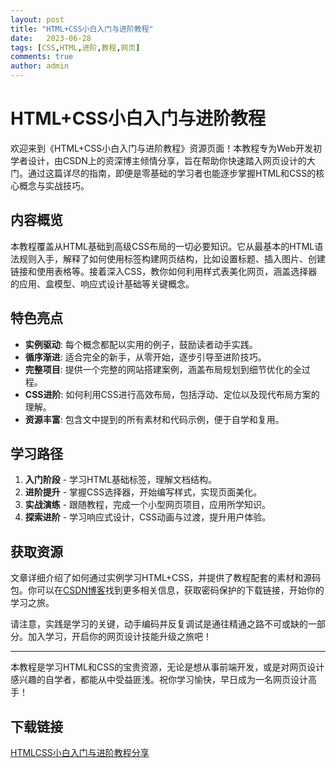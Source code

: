 ```yaml
---
layout: post
title: "HTML+CSS小白入门与进阶教程"
date:   2023-06-28
tags: [CSS,HTML,进阶,教程,网页]
comments: true
author: admin
---
```

# HTML+CSS小白入门与进阶教程

欢迎来到《HTML+CSS小白入门与进阶教程》资源页面！本教程专为Web开发初学者设计，由CSDN上的资深博主倾情分享，旨在帮助你快速踏入网页设计的大门。通过这篇详尽的指南，即便是零基础的学习者也能逐步掌握HTML和CSS的核心概念与实战技巧。

## 内容概览

本教程覆盖从HTML基础到高级CSS布局的一切必要知识。它从最基本的HTML语法规则入手，解释了如何使用标签构建网页结构，比如设置标题、插入图片、创建链接和使用表格等。接着深入CSS，教你如何利用样式表美化网页，涵盖选择器的应用、盒模型、响应式设计基础等关键概念。

## 特色亮点

- **实例驱动**: 每个概念都配以实用的例子，鼓励读者动手实践。
- **循序渐进**: 适合完全的新手，从零开始，逐步引导至进阶技巧。
- **完整项目**: 提供一个完整的网站搭建案例，涵盖布局规划到细节优化的全过程。
- **CSS进阶**: 如何利用CSS进行高效布局，包括浮动、定位以及现代布局方案的理解。
- **资源丰富**: 包含文中提到的所有素材和代码示例，便于自学和复用。

## 学习路径

1. **入门阶段** - 学习HTML基础标签，理解文档结构。
2. **进阶提升** - 掌握CSS选择器，开始编写样式，实现页面美化。
3. **实战演练** - 跟随教程，完成一个小型网页项目，应用所学知识。
4. **探索进阶** - 学习响应式设计，CSS动画与过渡，提升用户体验。

## 获取资源

文章详细介绍了如何通过实例学习HTML+CSS，并提供了教程配套的素材和源码包。你可以在[CSDN博客](https://blog.csdn.net/qq_29192703/article/details/81464159)找到更多相关信息，获取密码保护的下载链接，开始你的学习之旅。

请注意，实践是学习的关键，动手编码并反复调试是通往精通之路不可或缺的一部分。加入学习，开启你的网页设计技能升级之旅吧！

---

本教程是学习HTML和CSS的宝贵资源，无论是想从事前端开发，或是对网页设计感兴趣的自学者，都能从中受益匪浅。祝你学习愉快，早日成为一名网页设计高手！

## 下载链接

[HTMLCSS小白入门与进阶教程分享](https://pan.quark.cn/s/3e2e571a0a00)